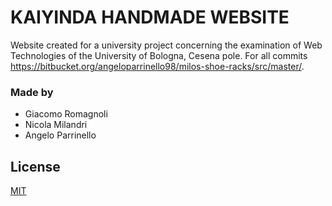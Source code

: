 # KAIYINDA HANDMADE WEBSITE #

Website created for a university project concerning the examination of Web Technologies of the University of Bologna, Cesena pole. For all commits https://bitbucket.org/angeloparrinello98/milos-shoe-racks/src/master/.

### Made by ###

* Giacomo Romagnoli
* Nicola Milandri
* Angelo Parrinello

## License
[MIT](https://choosealicense.com/licenses/mit/)
